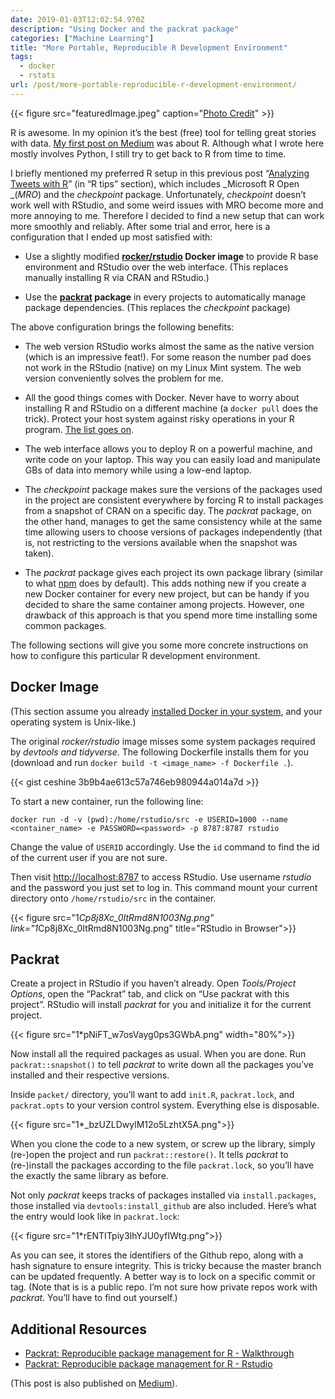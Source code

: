 ```yaml
---
date: 2019-01-03T12:02:54.970Z
description: "Using Docker and the packrat package"
categories: ["Machine Learning"]
title: "More Portable, Reproducible R Development Environment"
tags:
  - docker
  - rstats
url: /post/more-portable-reproducible-r-development-environment/
---
```


{{< figure src="featuredImage.jpeg" caption="[Photo Credit](https://unsplash.com/photos/BzrrAFlc2uk)" >}}

R is awesome. In my opinion it’s the best (free) tool for telling great stories with data. [My first post on Medium](https://medium.com/me/stats/post/e51f1d27da15?source=main_stats_page) was about R. Although what I wrote here mostly involves Python, I still try to get back to R from time to time.

I briefly mentioned my preferred R setup in this previous post “[Analyzing Tweets with R](https://medium.com/the-artificial-impostor/analyzing-tweets-with-r-92ff2ef990c6)” (in “R tips” section), which includes _Microsoft R Open _(_MRO_) and the _checkpoint_ package. Unfortunately, _checkpoint_ doesn’t work well with RStudio, and some weird issues with MRO become more and more annoying to me. Therefore I decided to find a new setup that can work more smoothly and reliably. After some trial and error, here is a configuration that I ended up most satisfied with:

- Use a slightly modified **[rocker/rstudio](https://github.com/rocker-org/rocker/wiki/Using-the-RStudio-image) Docker image** to provide R base environment and RStudio over the web interface. (This replaces manually installing R via CRAN and RStudio.)

- Use the **[packrat](https://rstudio.github.io/packrat/) package** in every projects to automatically manage package dependencies. (This replaces the _checkpoint_ package)

The above configuration brings the following benefits:

- The web version RStudio works almost the same as the native version (which is an impressive feat!). For some reason the number pad does not work in the RStudio (native) on my Linux Mint system. The web version conveniently solves the problem for me.

- All the good things comes with Docker. Never have to worry about installing R and RStudio on a different machine (a `docker pull` does the trick). Protect your host system against risky operations in your R program. [The list goes on](https://www.quora.com/What-are-the-benefits-using-Docker).

- The web interface allows you to deploy R on a powerful machine, and write code on your laptop. This way you can easily load and manipulate GBs of data into memory while using a low-end laptop.

- The _checkpoint_ package makes sure the versions of the packages used in the project are consistent everywhere by forcing R to install packages from a snapshot of CRAN on a specific day. The _packrat_ package, on the other hand, manages to get the same consistency while at the same time allowing users to choose versions of packages independently (that is, not restricting to the versions available when the snapshot was taken).

- The _packrat_ package gives each project its own package library (similar to what [npm](https://www.npmjs.com/) does by default). This adds nothing new if you create a new Docker container for every new project, but can be handy if you decided to share the same container among projects. However, one drawback of this approach is that you spend more time installing some common packages.

The following sections will give you some more concrete instructions on how to configure this particular R development environment.

## Docker Image

(This section assume you already [installed Docker in your system](https://www.docker.com/get-started), and your operating system is Unix-like.)

The original _rocker/rstudio_ image misses some system packages required by *devtools *and* tidyverse*. The following Dockerfile installs them for you (download and run `docker build -t <image_name> -f Dockerfile .`).

{{< gist ceshine 3b9b4ae613c57a746eb980944a014a7d >}}

To start a new container, run the following line:

```
docker run -d -v (pwd):/home/rstudio/src -e USERID=1000 --name <container_name> -e PASSWORD=<password> -p 8787:8787 rstudio
```

Change the value of `USERID` accordingly. Use the `id` command to find the id of the current user if you are not sure.

Then visit [http://localhost:8787](http://localhost:8787) to access RStudio. Use username _rstudio_ and the password you just set to log in. This command mount your current directory onto `/home/rstudio/src` in the container.

{{< figure src="1*Cp8j8Xc_0ItRmd8N1003Ng.png" link="1*Cp8j8Xc_0ItRmd8N1003Ng.png" title="RStudio in Browser">}}

## Packrat

Create a project in RStudio if you haven’t already. Open _Tools/Project Options_, open the “Packrat” tab, and click on “Use packrat with this project”. RStudio will install _packrat_ for you and initialize it for the current project.

{{< figure src="1*pNiFT_w7osVayg0ps3GWbA.png" width="80%">}}

Now install all the required packages as usual. When you are done. Run `packrat::snapshot()` to tell _packrat_ to write down all the packages you’ve installed and their respective versions.

Inside `packet/` directory, you’ll want to add `init.R`, `packrat.lock`, and `packrat.opts` to your version control system. Everything else is disposable.

{{< figure src="1*_bzUZLDwylM12o5LzhtX5A.png">}}

When you clone the code to a new system, or screw up the library, simply (re-)open the project and run `packrat::restore()`. It tells _packrat_ to (re-)install the packages according to the file `packrat.lock`, so you’ll have the exactly the same library as before.

Not only _packrat_ keeps tracks of packages installed via `install.packages`, those installed via `devtools:install_github` are also included. Here’s what the entry would look like in `packrat.lock`:

{{< figure src="1*rENTITpiy3IhYJU0yfIWtg.png">}}

As you can see, it stores the identifiers of the Github repo, along with a hash signature to ensure integrity. This is tricky because the master branch can be updated frequently. A better way is to lock on a specific commit or tag. (Note that is is a public repo. I’m not sure how private repos work with _packrat_. You’ll have to find out yourself.)

## Additional Resources

- [Packrat: Reproducible package management for R - Walkthrough](https://rstudio.github.io/packrat/walkthrough.html)
- [Packrat: Reproducible package management for R - Rstudio](https://rstudio.github.io/packrat/rstudio.html)

(This post is also published on [Medium](https://medium.com/the-artificial-impostor/more-portable-reproducible-r-development-environment-c3074df7a6a8)).
